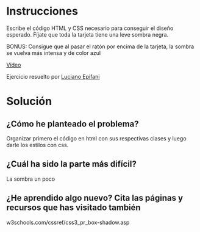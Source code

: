 # Instrucciones

Escribe el código HTML y CSS necesario para conseguir el diseño esperado. Fíjate que toda la tarjeta tiene una leve sombra negra.

BONUS: Consigue que al pasar el ratón por encima de la tarjeta, la sombra se vuelva más intensa y de color azul

[Vídeo](https://oscarm.tinytake.com/msc/NjU0NDczM18xOTA0MDgyOQ)

Ejercicio resuelto por [Luciano Epifani](https://github.com/lucianoEpifani)

# Solución

## ¿Cómo he planteado el problema?

Organizar primero el código en html con sus respectivas clases y luego darle los estilos con css.

## ¿Cuál ha sido la parte más difícil?

La sombra un poco

## ¿He aprendido algo nuevo? Cita las páginas y recursos que has visitado también

w3schools.com/cssref/css3_pr_box-shadow.asp

